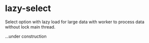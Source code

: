 # lazy-select
Select option with lazy load for large data with worker to process data without lock main thread.


...under construction
